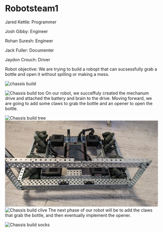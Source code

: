 # Robotsteam1
Jared Kettle: Programmer

Josh Gibby: Engineer

Rohan Suresh: Engineer

Jack Fuller: Documenter

Jaydon Crouch: Driver



Robot objective: We are trying to build a robopt that can sucsessfully grab a bottle and open it without spilling or making a mess.

![chassis build](https://github.com/Rsuresh2/Robotsteam1/blob/main/images/PXL_20230913_194543386.MP.jpg?raw=true)

![Chassis build too](https://github.com/Rsuresh2/Robotsteam1/blob/main/images/PXL_20230913_195652661.MP.jpg?raw=true)
On our robot, we succeffuly created the mechanum drive and attached the battery and brain to the drive. Moving forward, we are going to add some claws to grab the bottle and an opener to open the bottle.

![Chassis build tree](https://github.com/Rsuresh2/Robotsteam1/blob/main/images/PXL_20230927_185944974.MP.jpg?raw=true)
![Chassis build for](https://github.com/Rsuresh2/Robotsteam1/blob/main/images/PXL_20230927_185953456.MP.jpg?raw=true)
![Chassis build clive](https://github.com/Rsuresh2/Robotsteam1/blob/main/images/PXL_20230927_190005201.MP.jpg?raw=true)
The next phase of our robot will be to add the claws that grab the bottle, and then eventually implement the opener.

![Chassis build socks](https://github.com/Rsuresh2/Robotsteam1/blob/main/images/PXL_20230927_191700776.MP.jpg?raw=true)
